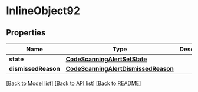 # InlineObject92

## Properties
Name | Type | Description | Notes
------------ | ------------- | ------------- | -------------
**state** | [**CodeScanningAlertSetState**](CodeScanningAlertSetState.md) |  | 
**dismissedReason** | [**CodeScanningAlertDismissedReason**](CodeScanningAlertDismissedReason.md) |  | [optional] 

[[Back to Model list]](../README.md#documentation-for-models) [[Back to API list]](../README.md#documentation-for-api-endpoints) [[Back to README]](../README.md)


